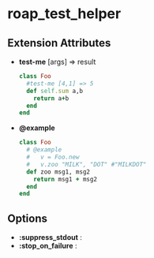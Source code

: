 roap_test_helper
====


Extension Attributes
----
* __test-me__ [args] => result

  ```rb
  class Foo
    #test-me [4,1] => 5
    def self.sum a,b
      return a+b
    end
  end
  ```
* __@example__

  ```rb
  class Foo
    # @example
    #   v = Foo.new
    #   v.zoo "MILK", "DOT" #"MILKDOT"
    def zoo msg1, msg2
      return msg1 + msg2
    end
  end
  ```

Options
----
* __:suppress_stdout__ : 
* __:stop_on_failure__ :

